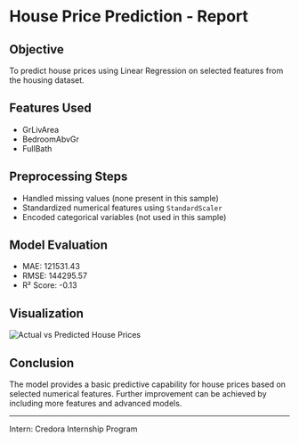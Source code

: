 # House Price Prediction - Report

## Objective
To predict house prices using Linear Regression on selected features from the housing dataset.

## Features Used
- GrLivArea
- BedroomAbvGr
- FullBath

## Preprocessing Steps
- Handled missing values (none present in this sample)
- Standardized numerical features using `StandardScaler`
- Encoded categorical variables (not used in this sample)

## Model Evaluation
- MAE: 121531.43
- RMSE: 144295.57
- R² Score: -0.13

## Visualization
![Actual vs Predicted House Prices](actual_vs_predicted.png)

## Conclusion
The model provides a basic predictive capability for house prices based on selected numerical features. Further improvement can be achieved by including more features and advanced models.

---

Intern: Credora Internship Program

